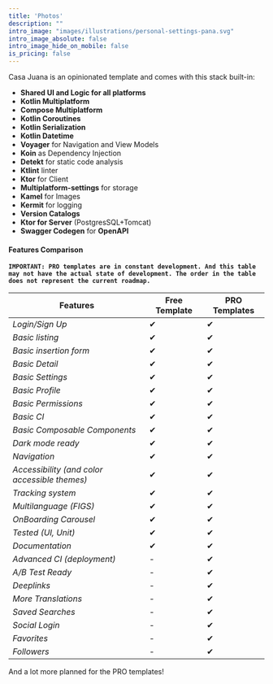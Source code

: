 ```yaml
---
title: 'Photos'
description: ""
intro_image: "images/illustrations/personal-settings-pana.svg"
intro_image_absolute: false
intro_image_hide_on_mobile: false
is_pricing: false
---
```


Casa Juana is an opinionated template and comes with this stack built-in:

- **Shared UI and Logic for all platforms**
- **Kotlin Multiplatform**
- **Compose Multiplatform**
- **Kotlin Coroutines**
- **Kotlin Serialization**
- **Kotlin Datetime**
- **Voyager** for Navigation and View Models
- **Koin** as Dependency Injection
- **Detekt** for static code analysis
- **Ktlint** linter
- **Ktor** for Client
- **Multiplatform-settings** for storage
- **Kamel** for Images
- **Kermit** for logging
- **Version Catalogs**
- **Ktor for Server** (PostgresSQL+Tomcat)
- **Swagger Codegen** for **OpenAPI**


#### Features Comparison

**`IMPORTANT: PRO templates are in constant development. And this table may not have the actual state of development. The order in the table does not represent the current roadmap.`**

| Features                                      | Free Template | PRO Templates |
|-----------------------------------------------|---------------|---------------|
| *Login/Sign Up*                               | ✔             | ✔             |
| *Basic listing*                               | ✔             | ✔             |
| *Basic insertion form*                        | ✔             | ✔             |
| *Basic Detail*                                | ✔             | ✔             |
| *Basic Settings*                              | ✔             | ✔             |
| *Basic Profile*                               | ✔             | ✔             |
| *Basic Permissions*                           | ✔             | ✔             |
| *Basic CI*                                    | ✔             | ✔             |
| *Basic Composable Components*                 | ✔             | ✔             |
| *Dark mode ready*                             | ✔             | ✔             |
| *Navigation*                                  | ✔             | ✔             |
| *Accessibility (and color accessible themes)* | ✔             | ✔             |
| *Tracking system*                             | ✔             | ✔             |
| *Multilanguage (FIGS)*                        | ✔             | ✔             |
| *OnBoarding Carousel*                         | ✔             | ✔             |
| *Tested (UI, Unit)*                           | ✔             | ✔             |
| *Documentation*                               | ✔             | ✔             |
| *Advanced CI (deployment)*                    | -             | ✔             |
| *A/B Test Ready*                              | -             | ✔             |
| *Deeplinks*                                   | -             | ✔             |
| *More Translations*                           | -             | ✔             |
| *Saved Searches*                              | -             | ✔             |
| *Social Login*                                | -             | ✔             |
| *Favorites*                                   | -             | ✔             |
| *Followers*                                   | -             | ✔             |

And a lot more planned for the PRO templates!

